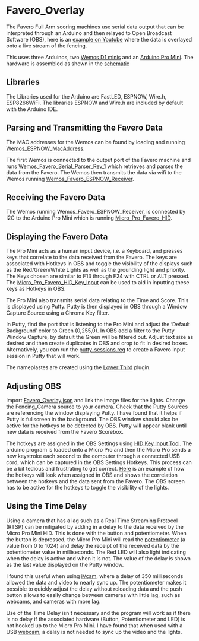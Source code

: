 # Favero_Overlay

The Favero Full Arm scoring machines use serial data output that can be interpreted through an Arduino and then relayed to Open Broadcast Software (OBS), here is an [example on Youtube](https://www.youtube.com/watch?v=noGRDSjEuyg) where the data is overlayed onto a live stream of the fencing.

This uses three Arduinos, two [Wemos D1 minis](https://www.amazon.com/Organizer-ESP8266-Internet-Development-Compatible/dp/B081PX9YFV/ref=sr_1_3?crid=3HISM104Q8NMO&keywords=wemos+d1+mini&qid=1636054524&qsid=133-6299387-8119633&sprefix=wemos%2Caps%2C400&sr=8-3&sres=B081PX9YFV%2CB08C7FYM5T%2CB08QZ2887K%2CB07W8ZQY62%2CB07RBNJLK4%2CB08FZ9YDGS%2CB07BK435ZW%2CB07V84VWSM%2CB07PF3NK12%2CB08H1YRN4M%2CB08FQYZX37%2CB073CQVFLK%2CB07VN328FS%2CB0899N647N%2CB07G9HZ5LM%2CB08MKLRSNH&srpt=SINGLE_BOARD_COMPUTER) and an [Arduino Pro Mini](https://www.amazon.com/HiLetgo-Atmega32U4-Bootloadered-Development-Microcontroller/dp/B01MTU9GOB/ref=sr_1_3?crid=3C3TLK308IDQC&keywords=arduino+micro+pro&qid=1636054557&qsid=133-6299387-8119633&sprefix=arduino+micro+pro%2Caps%2C146&sr=8-3&sres=B01MTU9GOB%2CB08BJNV1J3%2CB084KPT7MH%2CB08HCYL8RW%2CB012FOV17O%2CB07FXCTVQP%2CB08THVMQ46%2CB01HCXMBOU%2CB08H85MM9M%2CB09C5H78BP%2CB08DD2G9D8%2CB07Y88754S%2CB07J55YWKZ%2CB08D11Q94H%2CB07PHK8SMR%2CB07R9VWD39). The hardware is assembled as shown in the [schematic](https://github.com/BenKohn2004/Favero_Overlay/blob/main/Schematic_Favero_Overlay.pdf)

<h2>Libraries</h2>

The Libraries used for the Arduino are FastLED, ESPNOW, Wire.h, ESP8266WiFi. The libraries ESPNOW and Wire.h are included by default with the Arduino IDE.

<h2>Parsing and Transmitting the Favero Data</h2>

The MAC addresses for the Wemos can be found by loading and running [Wemos_ESPNOW_MacAddress](https://github.com/BenKohn2004/Favero_Overlay/tree/main/Wemos_ESPNOW_MacAddress).

The first Wemos is connected to the output port of the Favero machine and runs [Wemos_Favero_Serial_Parser_Rev_1]( https://github.com/BenKohn2004/Favero_Overlay/tree/main/Wemos_Favero_Serial_Parser_Rev_1) which retrieves and parses the data from the Favero. The Wemos then transmits the data via wifi to the Wemos running [Wemos_Favero_ESPNOW_Receiver](https://github.com/BenKohn2004/Favero_Overlay/tree/main/Wemos_Favero_ESPNOW_Receiver).

<h2>Receiving the Favero Data</h2>

The Wemos running Wemos_Favero_ESPNOW_Receiver, is connected by I2C to the Arduino Pro Mini which is running [Micro_Pro_Favero_HID](https://github.com/BenKohn2004/Favero_Overlay/tree/main/Micro_Pro_Favero_HID).

<h2>Displaying the Favero Data</h2>

The Pro Mini acts as a human input device, i.e. a Keyboard, and presses keys that correlate to the data received from the Favero. The keys are associated with Hotkeys in OBS and toggle the visibility of the displays such as the Red/Green/White Lights as well as the grounding light and priority. The Keys chosen are similar to F13 through F24 with CTRL or ALT pressed. The [Micro_Pro_Favero_HID_Key_Input](https://github.com/BenKohn2004/Favero_Overlay/tree/main/Micro_Pro_Favero_HID_Key_Input_Tool) can be used to aid in inputting these keys as Hotkeys in OBS.

The Pro Mini also transmits serial data relating to the Time and Score. This is displayed using Putty. Putty is then displayed in OBS through a Window Capture Source using a Chroma Key filter.

In Putty, find the port that is listening to the Pro Mini and adjust the ‘Default Background’ color to Green (0,255,0). In OBS add a filter to the Putty Window Capture, by default the Green will be filtered out. Adjust text size as desired and then create duplicates in OBS and crop to fit in desired boxes. Alternatively, you can run the [putty-sessions.reg](https://github.com/BenKohn2004/Favero_Overlay/blob/main/putty-sessions.reg) to create a Favero Input session in Putty that will work.

The nameplastes are created using the [Lower Third](https://www.youtube.com/watch?v=pg_CwgwWmGA&t=660s&ab_channel=ScottFichter) plugin.

<h2>Adjusting OBS</h2>

Import [Favero_Overlay.json](https://github.com/BenKohn2004/Favero_Overlay/blob/main/Favero_Overlay.json) and link the image files for the lights.
Change the Fencing_Camera source to your camera. Check that the Putty Sources are referencing the window displaying Putty. I have found that it helps if Putty is fullscreen in the background. The OBS window should also be active for the hotkeys to be detected by OBS. Putty will appear blank until new data is received from the Favero Scorebox.

The hotkeys are assigned in the OBS Settings using [HID Key Input Tool](https://github.com/BenKohn2004/Favero_Overlay/tree/main/Micro_Pro_Favero_HID_Key_Input_Tool). The arduino program is loaded onto a Micro Pro and then the Micro Pro sends a new keystroke each second to the computer through a connected USB cord, which can be captured in the OBS Settings Hotkeys. This process can be a bit tedious and frustrating to get correct. [Here](https://github.com/BenKohn2004/Favero_Overlay/blob/main/HotKey%20Settings%20Screen%20Shot.jpg) is an example of how the hotkeys will look when assigned in OBS and shows the correlation between the hotkeys and the data sent from the Favero. The OBS screen has to be active for the hotkeys to toggle the visibility of the lights.

<h2>Using the Time Delay</h2>

Using a camera that has a lag such as a Real Time Streaming Protocol (RTSP) can be mitigated by adding in a delay to the data received by the Micro Pro Mini HID. This is done with the button and potentiometer. When the button is depressed, the Micro Pro Mini will read the [potentiometer](https://www.amazon.com/Swpeet-Potentiometer-Assortment-Multiturn-HighPrecision/dp/B07ZKK6T8S/ref=sr_1_2_sspa?crid=3EAID0WHGA32X&keywords=potentiometer&qid=1636919931&sprefix=potentiometer%2Caps%2C306&sr=8-2-spons&spLa=ZW5jcnlwdGVkUXVhbGlmaWVyPUEyODdaRTdLOFRWWVA5JmVuY3J5cHRlZElkPUEwNjI0NDU2MlJCMU1FSDdaNloxTSZlbmNyeXB0ZWRBZElkPUEwMzU5MzAyMVdIODY3WDM3SzhUOSZ3aWRnZXROYW1lPXNwX2F0ZiZhY3Rpb249Y2xpY2tSZWRpcmVjdCZkb05vdExvZ0NsaWNrPXRydWU&th=1) (a value from 0 to 1024) and delay the receipt of the received data by the potentiometer value in milliseconds. The Red LED will also light indicating when the delay is active and when it is not. The value of the delay is shown as the last value displayed on the Putty window.

I found this useful when using [iVcam](https://www.e2esoft.com/ivcam/), where a delay of 350 milliseconds allowed the data and video to nearly sync up. The potentiometer makes it possible to quickly adjust the delay without reloading data and the push button allows to easily change between cameras with little lag, such as webcams, and cameras with more lag.

Use of the Time Delay isn't necessary and the program will work as if there is no delay if the associated hardware (Button, Potentiometer and LED) is not hooked up to the Micro Pro Mini. I have found that when used with a USB [webcam](https://www.amazon.com/Logitech-C920x-Pro-HD-Webcam/dp/B085TFF7M1/ref=sxts_rp_s1_0?cv_ct_cx=c920&keywords=c920&pd_rd_i=B085TFF7M1&pd_rd_r=2dd28e3f-243d-4de9-848e-c2083a5fb0f5&pd_rd_w=9dGTY&pd_rd_wg=cu0PH&pf_rd_p=6dd352dd-2180-4fb8-a818-63c42d6c6824&pf_rd_r=1DHEZTJ848RZCG1NHBXK&psc=1&qid=1637070630&sr=1-1-5e1b2986-06e6-4004-a85e-73bfa3ee44fe), a delay is not needed to sync up the video and the lights.
